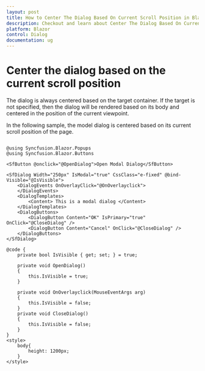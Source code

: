 ```yaml
---
layout: post
title: How to Center The Dialog Based On Current Scroll Position in Blazor Dialog Component | Syncfusion
description: Checkout and learn about Center The Dialog Based On Current Scroll Position in Blazor Dialog component of Syncfusion, and more details.
platform: Blazor
control: Dialog
documentation: ug
---
```


# Center the dialog based on the current scroll position

The dialog is always centered based on the target container. If the target is not specified, then the dialog will be rendered based on its body and centered in the position of the current viewpoint.

In the following sample, the model dialog is centered based on its current scroll position of the page.

```cshtml

@using Syncfusion.Blazor.Popups
@using Syncfusion.Blazor.Buttons

<SfButton @onclick="@OpenDialog">Open Modal Dialog</SfButton>

<SfDialog Width="250px" IsModal="true" CssClass="e-fixed" @bind-Visible="@IsVisible">
    <DialogEvents OnOverlayClick="@OnOverlayclick">
    </DialogEvents>
    <DialogTemplates>
        <Content> This is a modal dialog </Content>
    </DialogTemplates>
    <DialogButtons>
        <DialogButton Content="OK" IsPrimary="true" OnClick="@CloseDialog" />
        <DialogButton Content="Cancel" OnClick="@CloseDialog" />
    </DialogButtons>
</SfDialog>

@code {
    private bool IsVisible { get; set; } = true;

    private void OpenDialog()
    {
        this.IsVisible = true;
    }

    private void OnOverlayclick(MouseEventArgs arg)
    {
        this.IsVisible = false;
    }
    private void CloseDialog()
    {
        this.IsVisible = false;
    }
}
<style>
    body{
        height: 1200px;
    }
</style>

```
